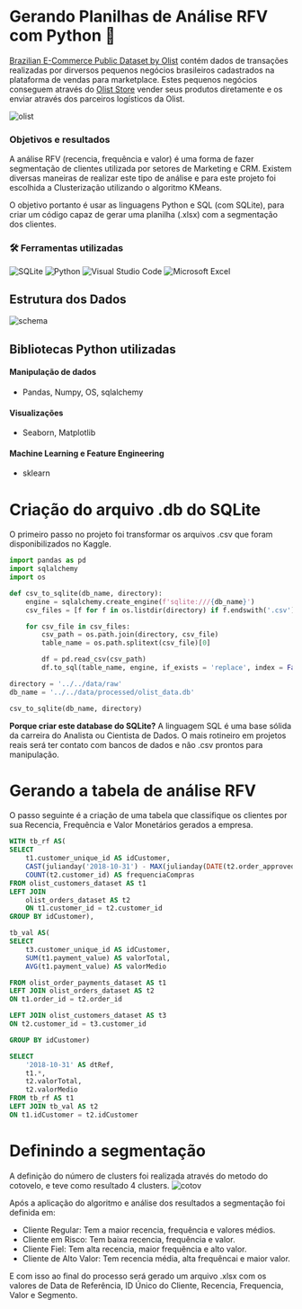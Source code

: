 # Gerando Planilhas de Análise RFV com Python 🏪

[Brazilian E-Commerce Public Dataset by Olist](https://www.kaggle.com/datasets/olistbr/brazilian-ecommerce) contém dados de transações realizadas por dirversos pequenos negócios brasileiros cadastrados na plataforma de vendas para marketplace. Estes pequenos negócios conseguem através do [Olist Store](https://olist.com/) vender seus produtos diretamente e os enviar através dos parceiros logísticos da Olist. 

![olist](https://i.imgur.com/EoWCjR8.jpeg)

### Objetivos e resultados
A análise RFV (recencia, frequência e valor) é uma forma de fazer segmentação de clientes utilizada por setores de Marketing e CRM. Existem diversas maneiras de realizar este tipo de análise e para este projeto foi escolhida a Clusterização utilizando o algoritmo KMeans. 

O objetivo portanto é usar as linguagens Python e SQL (com SQLite), para criar um código capaz de gerar uma planilha (.xlsx) com a segmentação dos clientes. 

### 🛠️ Ferramentas utilizadas
![SQLite](https://img.shields.io/badge/sqlite-%2307405e.svg?style=for-the-badge&logo=sqlite&logoColor=white) ![Python](https://img.shields.io/badge/python-3670A0?style=for-the-badge&logo=python&logoColor=ffdd54) ![Visual Studio Code](https://img.shields.io/badge/Visual%20Studio%20Code-0078d7.svg?style=for-the-badge&logo=visual-studio-code&logoColor=white) ![Microsoft Excel](https://img.shields.io/badge/Microsoft_Excel-217346?style=for-the-badge&logo=microsoft-excel&logoColor=white)

## Estrutura dos Dados
![schema](https://i.imgur.com/HRhd2Y0.png)

## Bibliotecas Python utilizadas
#### Manipulação de dados
- Pandas, Numpy, OS, sqlalchemy
#### Visualizações
- Seaborn, Matplotlib
#### Machine Learning e Feature Engineering
- sklearn
# Criação do arquivo .db do SQLite
O primeiro passo no projeto foi transformar os arquivos .csv que foram disponibilizados no Kaggle.
```python
import pandas as pd
import sqlalchemy
import os

def csv_to_sqlite(db_name, directory):
    engine = sqlalchemy.create_engine(f'sqlite:///{db_name}')
    csv_files = [f for f in os.listdir(directory) if f.endswith('.csv')]

    for csv_file in csv_files:
        csv_path = os.path.join(directory, csv_file)
        table_name = os.path.splitext(csv_file)[0]

        df = pd.read_csv(csv_path)
        df.to_sql(table_name, engine, if_exists = 'replace', index = False)

directory = '../../data/raw'
db_name = '../../data/processed/olist_data.db'

csv_to_sqlite(db_name, directory)
```
**Porque criar este database do SQLite?** A linguagem SQL é uma base sólida da carreira do Analista ou Cientista de Dados. O mais rotineiro em projetos reais será ter contato com bancos de dados e não .csv prontos para manipulação.
# Gerando a tabela de análise RFV
O passo seguinte é a criação de uma tabela que classifique os clientes por sua Recencia, Frequência e Valor Monetários gerados a empresa. 
```sql
WITH tb_rf AS(
SELECT 
    t1.customer_unique_id AS idCustomer,
    CAST(julianday('2018-10-31') - MAX(julianday(DATE(t2.order_approved_at))) AS INTEGER) AS recenciaDias,
    COUNT(t2.customer_id) AS frequenciaCompras
FROM olist_customers_dataset AS t1
LEFT JOIN 
    olist_orders_dataset AS t2
    ON t1.customer_id = t2.customer_id
GROUP BY idCustomer),

tb_val AS(
SELECT 
    t3.customer_unique_id AS idCustomer,
    SUM(t1.payment_value) AS valorTotal,
    AVG(t1.payment_value) AS valorMedio

FROM olist_order_payments_dataset AS t1
LEFT JOIN olist_orders_dataset AS t2
ON t1.order_id = t2.order_id

LEFT JOIN olist_customers_dataset AS t3
ON t2.customer_id = t3.customer_id

GROUP BY idCustomer)

SELECT 
    '2018-10-31' AS dtRef,
    t1.*,
    t2.valorTotal,
    t2.valorMedio
FROM tb_rf AS t1
LEFT JOIN tb_val AS t2
ON t1.idCustomer = t2.idCustomer
```
# Definindo a segmentação
A definição do número de clusters foi realizada através do metodo do cotovelo, e teve como resultado 4 clusters.
![cotov](https://i.imgur.com/e9YBlny.png)

Após a aplicação do algoritmo e análise dos resultados a segmentação foi definida em:
- Cliente Regular: Tem a maior recencia, frequência e valores médios.
- Cliente em Risco: Tem baixa recencia, frequência e valor.
- Cliente Fiel: Tem alta recencia, maior frequência e alto valor.
- Cliente de Alto Valor: Tem recencia média, alta frequêncai e maior valor. 

E com isso ao final do processo será gerado um arquivo .xlsx com os valores de Data de Referência, ID Único do Cliente, Recencia, Frequencia, Valor e Segmento. 